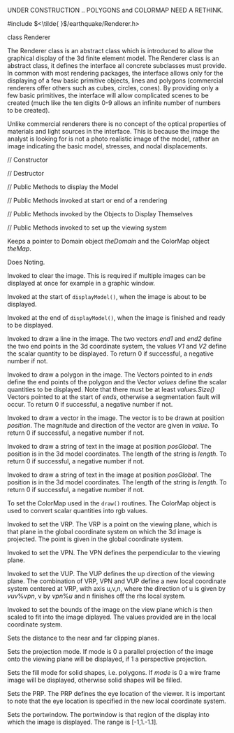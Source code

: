 UNDER CONSTRUCTION .. POLYGONS and COLORMAP NEED A RETHINK.


\#include $<\tilde{ }$/earthquake/Renderer.h$>$



class Renderer







The Renderer class is an abstract class which is introduced to allow the
graphical display of the 3d finite element model. The Renderer class is
an abstract class, it defines the interface all concrete subclasses must
provide. In common with most rendering packages, the interface allows
only for the displaying of a few basic primitive objects, lines and
polygons (commercial renderers offer others such as cubes, circles,
cones). By providing only a few basic primitives, the interface will
allow complicated scenes to be created (much like the ten digits 0-9
allows an infinite number of numbers to be created).

Unlike commercial renderers there is no concept of the optical
properties of materials and light sources in the interface. This is
because the image the analyst is looking for is not a photo realistic
image of the model, rather an image indicating the basic model,
stresses, and nodal displacements.

// Constructor






// Destructor






// Public Methods to display the Model


// Public Methods invoked at start or end of a rendering










// Public Methods invoked by the Objects to Display Themselves


















// Public Methods invoked to set up the viewing system























Keeps a pointer to Domain object *theDomain* and the ColorMap object
*theMap*.




Does Noting.




Invoked to clear the image. This is required if multiple images can be
displayed at once for example in a graphic window.

Invoked at the start of `displayModel()`, when the image is about to be
displayed.

Invoked at the end of `displayModel()`, when the image is finished and
ready to be displayed.

Invoked to draw a line in the image. The two vectors *end1* and *end2*
define the two end points in the 3d coordinate system, the values *V1*
and *V2* define the scalar quantity to be displayed. To return $0$ if
successful, a negative number if not.

Invoked to draw a polygon in the image. The Vectors pointed to in *ends*
define the end points of the polygon and the Vector *values* define the
scalar quantities to be displayed. Note that there must be at least
*values.Size()* Vectors pointed to at the start of *ends*, otherwise a
segmentation fault will occur. To return $0$ if successful, a negative
number if not.

Invoked to draw a vector in the image. The vector is to be drawn at
position *position*. The magnitude and direction of the vector are given
in *value*. To return $0$ if successful, a negative number if not.

Invoked to draw a string of text in the image at position *posGlobal*.
The position is in the 3d model coordinates. The length of the string is
*length*. To return $0$ if successful, a negative number if not.

Invoked to draw a string of text in the image at position *posGlobal*.
The position is in the 3d model coordinates. The length of the string is
*length*. To return $0$ if successful, a negative number if not.

To set the ColorMap used in the `draw()` routines. The ColorMap object
is used to convert scalar quantities into rgb values.


Invoked to set the VRP. The VRP is a point on the viewing plane, which
is that plane in the global coordinate system on which the 3d image is
projected. The point is given in the global coordinate system.

Invoked to set the VPN. The VPN defines the perpendicular to the viewing
plane.

Invoked to set the VUP. The VUP defines the up direction of the viewing
plane. The combination of VRP, VPN and VUP define a new local coordinate
system centered at VRP, with axis u,v,n, where the direction of u is
given by $vuv \% vpn$, v by $vpn \% u$ and n finishes off the rhs local
system.

Invoked to set the bounds of the image on the view plane which is then
scaled to fit into the image diplayed. The values provided are in the
local coordinate system.

Sets the distance to the near and far clipping planes.

Sets the projection mode. If mode is $0$ a parallel projection of the
image onto the viewing plane will be displayed, if $1$ a perspective
projection.

Sets the fill mode for solid shapes, i.e. polygons. If *mode* is $0$ a
wire frame image will be displayed, otherwise solid shapes will be
filled.

Sets the PRP. The PRP defines the eye location of the viewer. It is
important to note that the eye location is specified in the new local
coordinate system.

Sets the portwindow. The portwindow is that region of the display into
which the image is displayed. The range is \[-1,1.-1.1\].
